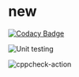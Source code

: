# new

[![Codacy Badge](https://api.codacy.com/project/badge/Grade/df7f5ee6a3bc455d88b97ae44f068062)](https://app.codacy.com/manual/hdubey6/new?utm_source=github.com&utm_medium=referral&utm_content=Stepin105239/new&utm_campaign=Badge_Grade_Dashboard)

![Unit testing](https://github.com/hdubey6/new/workflows/Unit%20testing/badge.svg)

![cppcheck-action](https://github.com/hdubey6/new/workflows/cppcheck-action/badge.svg)
